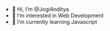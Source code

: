 - 👋 Hi, I’m @JogiAnditya
- 👀 I’m interested in Web Development
- 🌱 I’m currently learning Javascript

<!---
JogiAnditya/JogiAnditya is a ✨ special ✨ repository because its `README.md` (this file) appears on your GitHub profile.
You can click the Preview link to take a look at your changes.
--->

